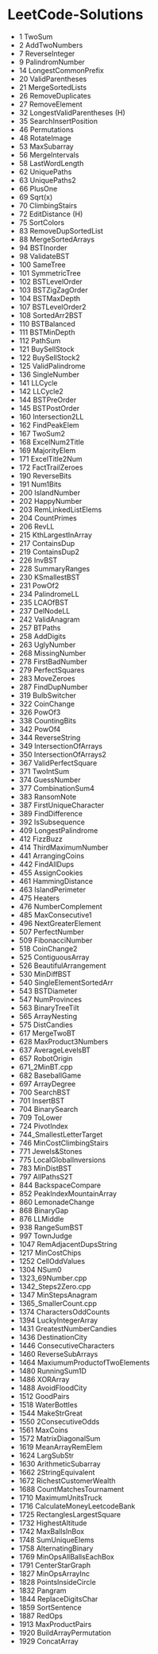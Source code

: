 # LeetCode-Solutions

+ 1 TwoSum
+ 2 AddTwoNumbers
+ 7 ReverseInteger
+ 9 PalindromNumber
+ 14 LongestCommonPrefix
+ 20 ValidParentheses
+ 21 MergeSortedLists
+ 26 RemoveDuplicates
+ 27 RemoveElement
+ 32 LongestValidParentheses (H)
+ 35 SearchInsertPosition
+ 46 Permutations
+ 48 RotateImage
+ 53 MaxSubarray
+ 56 MergeIntervals
+ 58 LastWordLength
+ 62 UniquePaths
+ 63 UniquePaths2
+ 66 PlusOne
+ 69 Sqrt(x)
+ 70 ClimbingStairs
+ 72 EditDistance (H)
+ 75 SortColors
+ 83 RemoveDupSortedList
+ 88 MergeSortedArrays
+ 94 BSTInorder
+ 98 ValidateBST
+ 100 SameTree
+ 101 SymmetricTree
+ 102 BSTLevelOrder
+ 103 BSTZigZagOrder
+ 104 BSTMaxDepth
+ 107 BSTLevelOrder2
+ 108 SortedArr2BST
+ 110 BSTBalanced
+ 111 BSTMinDepth
+ 112 PathSum
+ 121 BuySellStock
+ 122 BuySellStock2
+ 125 ValidPalindrome
+ 136 SingleNumber
+ 141 LLCycle
+ 142 LLCycle2
+ 144 BSTPreOrder
+ 145 BSTPostOrder
+ 160 Intersection2LL
+ 162 FindPeakElem
+ 167 TwoSum2
+ 168 ExcelNum2Title
+ 169 MajorityElem
+ 171 ExcelTitle2Num
+ 172 FactTrailZeroes
+ 190 ReverseBits
+ 191 Num1Bits
+ 200 IslandNumber
+ 202 HappyNumber
+ 203 RemLinkedListElems
+ 204 CountPrimes
+ 206 RevLL
+ 215 KthLargestInArray 
+ 217 ContainsDup
+ 219 ContainsDup2
+ 226 InvBST
+ 228 SummaryRanges
+ 230 KSmallestBST 
+ 231 PowOf2
+ 234 PalindromeLL
+ 235 LCAOfBST
+ 237 DelNodeLL
+ 242 ValidAnagram
+ 257 BTPaths
+ 258 AddDigits
+ 263 UglyNumber
+ 268 MissingNumber
+ 278 FirstBadNumber
+ 279 PerfectSquares
+ 283 MoveZeroes
+ 287 FindDupNumber
+ 319 BulbSwitcher
+ 322 CoinChange
+ 326 PowOf3
+ 338 CountingBits
+ 342 PowOf4 
+ 344 ReverseString
+ 349 IntersectionOfArrays
+ 350 IntersectionOfArrays2
+ 367 ValidPerfectSquare
+ 371 TwoIntSum
+ 374 GuessNumber
+ 377 CombinationSum4
+ 383 RansomNote
+ 387 FirstUniqueCharacter
+ 389 FindDifference
+ 392 IsSubsequence
+ 409 LongestPalindrome
+ 412 FizzBuzz
+ 414 ThirdMaximumNumber
+ 441 ArrangingCoins
+ 442 FindAllDups
+ 455 AssignCookies
+ 461 HammingDistance
+ 463 IslandPerimeter
+ 475 Heaters
+ 476 NumberComplement
+ 485 MaxConsecutive1
+ 496 NextGreaterElement
+ 507 PerfectNumber
+ 509 FibonacciNumber
+ 518 CoinChange2
+ 525 ContiguousArray
+ 526 BeautifulArrangement
+ 530 MinDiffBST
+ 540 SingleElementSortedArr
+ 543 BSTDiameter
+ 547 NumProvinces
+ 563 BinaryTreeTilt
+ 565 ArrayNesting
+ 575 DistCandies 
+ 617 MergeTwoBT
+ 628 MaxProduct3Numbers
+ 637 AverageLevelsBT
+ 657 RobotOrigin
+ 671_2MinBT.cpp
+ 682 BaseballGame
+ 697 ArrayDegree
+ 700 SearchBST
+ 701 InsertBST
+ 704 BinarySearch
+ 709 ToLower
+ 724 PivotIndex
+ 744_SmallestLetterTarget
+ 746 MinCostClimbingStairs
+ 771 Jewels&Stones
+ 775 LocalGlobalInversions
+ 783 MinDistBST
+ 797 AllPathsS2T
+ 844 BackspaceCompare
+ 852 PeakIndexMountainArray
+ 860 LemonadeChange
+ 868 BinaryGap
+ 876 LLMiddle
+ 938 RangeSumBST
+ 997 TownJudge
+ 1047 RemAdjacentDupsString
+ 1217 MinCostChips
+ 1252 CellOddValues
+ 1304 NSum0
+ 1323_69Number.cpp
+ 1342_Steps2Zero.cpp
+ 1347 MinStepsAnagram
+ 1365_SmallerCount.cpp
+ 1374 CharactersOddCounts
+ 1394 LuckyIntegerArray
+ 1431 GreatestNumberCandies
+ 1436 DestinationCity
+ 1446 ConsecutiveCharacters
+ 1460 ReverseSubArrays
+ 1464 MaxiumumProductofTwoElements
+ 1480 RunningSum1D 
+ 1486 XORArray
+ 1488 AvoidFloodCity
+ 1512 GoodPairs
+ 1518 WaterBottles
+ 1544 MakeStrGreat
+ 1550 2ConsecutiveOdds
+ 1561 MaxCoins
+ 1572 MatrixDiagonalSum
+ 1619 MeanArrayRemElem
+ 1624 LargSubStr
+ 1630 ArithmeticSubarray
+ 1662 2StringEquivalent
+ 1672 RichestCustomerWealth
+ 1688 CountMatchesTournament
+ 1710 MaximumUnitsTruck
+ 1716 CalculateMoneyLeetcodeBank
+ 1725 RectanglesLargestSquare
+ 1732 HighestAltitude
+ 1742 MaxBallsInBox
+ 1748 SumUniqueElems
+ 1758 AlternatingBinary
+ 1769 MinOpsAllBallsEachBox
+ 1791 CenterStarGraph
+ 1827 MinOpsArrayInc
+ 1828 PointsInsideCircle
+ 1832 Pangram
+ 1844 ReplaceDigitsChar
+ 1859 SortSentence
+ 1887 RedOps
+ 1913 MaxProductPairs
+ 1920 BuildArrayPermutation
+ 1929 ConcatArray
